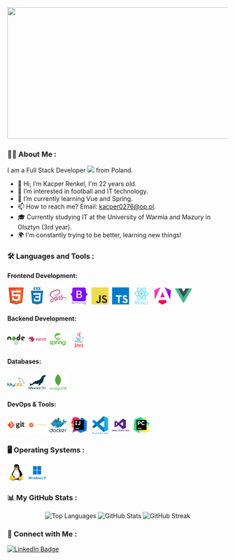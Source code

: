 <div align="center">
  <img src="https://media.giphy.com/media/dWesBcTLavkZuG35MI/giphy.gif" width="600" height="300"/>
</div>

### :woman_technologist: About Me :
I am a Full Stack Developer <img src="https://media.giphy.com/media/WUlplcMpOCEmTGBtBW/giphy.gif" width="30"> from Poland.

- 👋 Hi, I’m Kacper Renkel, I'm 22 years old.
- 👀 I’m interested in football and IT technology.
- 🌱 I’m currently learning Vue and Spring.
- 📫 How to reach me? Email: kacper0276@op.pl.
- 🎓 Currently studying IT at the University of Warmia and Mazury in Olsztyn (3rd year).
- 🌍 I'm constantly trying to be better, learning new things!

### :hammer_and_wrench: Languages and Tools :
#### **Frontend Development:**
<div>
  <code><img src="https://github.com/devicons/devicon/blob/master/icons/html5/html5-original.svg" title="HTML5" alt="HTML" width="40" height="40"/></code>&nbsp;
  <code><img src="https://github.com/devicons/devicon/blob/master/icons/css3/css3-plain-wordmark.svg" title="CSS3" alt="CSS" width="40" height="40"/></code>&nbsp;
  <code><img src="https://github.com/devicons/devicon/blob/master/icons/sass/sass-original.svg" title="SCSS" alt="SCSS" width="40" height="40"/></code>&nbsp;
  <code><img src="https://github.com/devicons/devicon/blob/master/icons/bootstrap/bootstrap-original-wordmark.svg" title="Bootstrap" alt="Bootstrap" width="40" height="40"/></code>&nbsp;
  <code><img src="https://github.com/devicons/devicon/blob/master/icons/javascript/javascript-original.svg" title="JavaScript" alt="JavaScript" width="40" height="40"/></code>&nbsp;
  <code><img src="https://github.com/devicons/devicon/blob/master/icons/typescript/typescript-original.svg" title="TypeScript" alt="TypeScript" width="40" height="40"/></code>&nbsp;
  <code><img src="https://github.com/devicons/devicon/blob/master/icons/react/react-original-wordmark.svg" title="React" alt="React" width="40" height="40"/></code>&nbsp;
  <code><img src="https://github.com/devicons/devicon/blob/master/icons/angular/angular-original.svg" title="Angular" alt="Angular" width="40" height="40"/></code>&nbsp;
  <code><img src="https://github.com/devicons/devicon/blob/master/icons/vuejs/vuejs-original.svg" title="Vue.js" alt="Vue.js" width="40" height="40"/></code>&nbsp;
</div>

#### **Backend Development:**
<div>
  <code><img src="https://github.com/devicons/devicon/blob/master/icons/nodejs/nodejs-original-wordmark.svg" title="NodeJS" alt="NodeJS" width="40" height="40"/></code>&nbsp;
  <code><img src="https://github.com/devicons/devicon/blob/master/icons/nestjs/nestjs-original-wordmark.svg" title="NestJS" alt="NestJS" width="40" height="40"/></code>&nbsp;
  <code><img src="https://github.com/devicons/devicon/blob/master/icons/spring/spring-original-wordmark.svg" title="Spring" alt="Spring" width="40" height="40"/></code>&nbsp;
  <code><img src="https://github.com/devicons/devicon/blob/master/icons/java/java-original-wordmark.svg" title="Java" alt="Java" width="40" height="40"/></code>&nbsp;
</div>

#### **Databases:**
<div>
  <code><img src="https://github.com/devicons/devicon/blob/master/icons/mysql/mysql-original-wordmark.svg" title="MySQL" alt="MySQL" width="40" height="40"/></code>&nbsp;
  <code><img src="https://github.com/devicons/devicon/blob/master/icons/mariadb/mariadb-original-wordmark.svg" title="MariaDB" alt="MariaDB" width="40" height="40"/></code>&nbsp;
  <code><img src="https://github.com/devicons/devicon/blob/master/icons/mongodb/mongodb-plain-wordmark.svg" title="MongoDB" alt="MongoDB" width="40" height="40"/></code>&nbsp;
</div>

#### **DevOps & Tools:**
<div>
  <code><img src="https://github.com/devicons/devicon/blob/master/icons/git/git-original-wordmark.svg" title="Git" alt="Git" width="40" height="40"/></code>&nbsp;
  <code><img src="https://github.com/devicons/devicon/blob/master/icons/postman/postman-plain-wordmark.svg" title="Postman" alt="Postman" width="40" height="40"/></code>&nbsp;
  <code><img src="https://github.com/devicons/devicon/blob/master/icons/docker/docker-original-wordmark.svg" title="Docker" alt="Docker" width="40" height="40"/></code>&nbsp;
  <code><img src="https://github.com/devicons/devicon/blob/master/icons/intellij/intellij-original.svg" title="IntelliJ IDEA" alt="IntelliJ" width="40" height="40"/></code>&nbsp;
  <code><img src="https://github.com/devicons/devicon/blob/master/icons/vscode/vscode-original-wordmark.svg" title="VS Code" alt="VS Code" width="40" height="40"/></code>&nbsp;
  <code><img src="https://github.com/devicons/devicon/blob/master/icons/visualstudio/visualstudio-plain-wordmark.svg" title="Visual Studio" alt="Visual Studio" width="40" height="40"/></code>&nbsp;
  <code><img src="https://github.com/devicons/devicon/blob/master/icons/pycharm/pycharm-original.svg" title="PyCharm" alt="PyCharm" width="40" height="40"/></code>&nbsp;
</div>

### :desktop_computer: Operating Systems :
<div>
  <img src="https://github.com/devicons/devicon/blob/master/icons/linux/linux-original.svg" title="Linux" alt="Linux" width="40" height="40"/>&nbsp;
  <img src="https://github.com/devicons/devicon/blob/master/icons/windows11/windows11-original-wordmark.svg" title="Windows" alt="Windows" width="40" height="40"/>&nbsp;
</div>

### :bar_chart: My GitHub Stats :
<div align="center">
  <img height="150em" src="https://github-readme-stats.vercel.app/api/top-langs?username=kacper0276&show_icons=true&locale=en&layout=compact" alt="Top Languages" />
  <img height="150em" src="https://github-readme-stats-eight-theta.vercel.app/api?username=kacper0276&show_icons=true&include_all_commits=true&count_private=true" alt="GitHub Stats" />
  <img height="150em" src="https://github-readme-streak-stats.herokuapp.com/?user=kacper0276" alt="GitHub Streak" />
</div>

### :handshake: Connect with Me :
<div id="badges"> 
  <a href="https://www.linkedin.com/in/kacper-renkel-7612b2273/">
    <img src="https://img.shields.io/badge/LinkedIn-blue?style=for-the-badge&logo=linkedin&logoColor=white" alt="LinkedIn Badge"/>
  </a>
</div>
